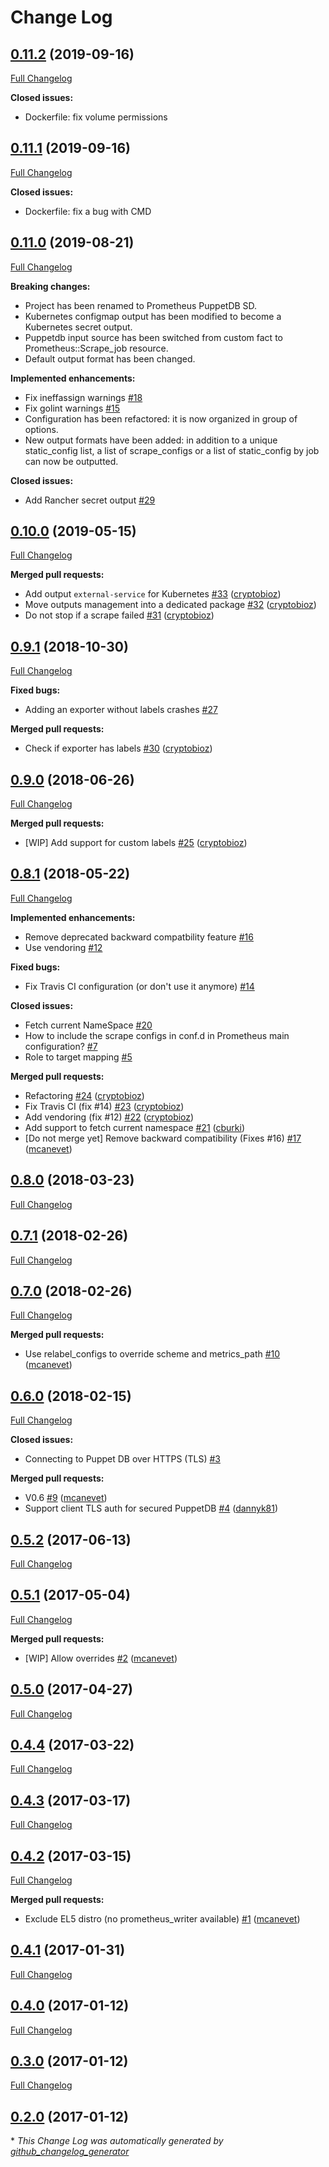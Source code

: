 # Change Log

## [0.11.2](https://github.com/camptocamp/prometheus-puppetdb/tree/0.11.2) (2019-09-16)
[Full Changelog](https://github.com/camptocamp/prometheus-puppetdb/compare/0.11.1...0.11.2)

**Closed issues:**

- Dockerfile: fix volume permissions

## [0.11.1](https://github.com/camptocamp/prometheus-puppetdb/tree/0.11.1) (2019-09-16)
[Full Changelog](https://github.com/camptocamp/prometheus-puppetdb/compare/0.11.0...0.11.1)

**Closed issues:**

- Dockerfile: fix a bug with CMD

## [0.11.0](https://github.com/camptocamp/prometheus-puppetdb/tree/0.11.0) (2019-08-21)
[Full Changelog](https://github.com/camptocamp/prometheus-puppetdb/compare/0.10.0...0.11.0)

**Breaking changes:**
- Project has been renamed to Prometheus PuppetDB SD.
- Kubernetes configmap output has been modified to become a Kubernetes secret output.
- Puppetdb input source has been switched from custom fact to Prometheus::Scrape_job resource.
- Default output format has been changed.

**Implemented enhancements:**

- Fix ineffassign warnings [\#18](https://github.com/camptocamp/prometheus-puppetdb/issues/18)
- Fix golint warnings [\#15](https://github.com/camptocamp/prometheus-puppetdb/issues/15)
- Configuration has been refactored: it is now organized in group of options.
- New output formats have been added: in addition to a unique static_config list, a list of scrape_configs or a list of static_config by job can now be outputted.

**Closed issues:**

- Add Rancher secret output [\#29](https://github.com/camptocamp/prometheus-puppetdb/issues/29)

## [0.10.0](https://github.com/camptocamp/prometheus-puppetdb/tree/0.10.0) (2019-05-15)
[Full Changelog](https://github.com/camptocamp/prometheus-puppetdb/compare/0.9.1...0.10.0)

**Merged pull requests:**

- Add output `external-service` for Kubernetes [\#33](https://github.com/camptocamp/prometheus-puppetdb/pull/33) ([cryptobioz](https://github.com/cryptobioz))
- Move outputs management into a dedicated package [\#32](https://github.com/camptocamp/prometheus-puppetdb/pull/32) ([cryptobioz](https://github.com/cryptobioz))
- Do not stop if a scrape failed [\#31](https://github.com/camptocamp/prometheus-puppetdb/pull/31) ([cryptobioz](https://github.com/cryptobioz))

## [0.9.1](https://github.com/camptocamp/prometheus-puppetdb/tree/0.9.1) (2018-10-30)
[Full Changelog](https://github.com/camptocamp/prometheus-puppetdb/compare/0.9.0...0.9.1)

**Fixed bugs:**

- Adding an exporter without labels crashes [\#27](https://github.com/camptocamp/prometheus-puppetdb/issues/27)

**Merged pull requests:**

- Check if exporter has labels [\#30](https://github.com/camptocamp/prometheus-puppetdb/pull/30) ([cryptobioz](https://github.com/cryptobioz))

## [0.9.0](https://github.com/camptocamp/prometheus-puppetdb/tree/0.9.0) (2018-06-26)
[Full Changelog](https://github.com/camptocamp/prometheus-puppetdb/compare/0.8.1...0.9.0)

**Merged pull requests:**

- \[WIP\] Add support for custom labels [\#25](https://github.com/camptocamp/prometheus-puppetdb/pull/25) ([cryptobioz](https://github.com/cryptobioz))

## [0.8.1](https://github.com/camptocamp/prometheus-puppetdb/tree/0.8.1) (2018-05-22)
[Full Changelog](https://github.com/camptocamp/prometheus-puppetdb/compare/0.8.0...0.8.1)

**Implemented enhancements:**

- Remove deprecated backward compatbility feature [\#16](https://github.com/camptocamp/prometheus-puppetdb/issues/16)
- Use vendoring [\#12](https://github.com/camptocamp/prometheus-puppetdb/issues/12)

**Fixed bugs:**

- Fix Travis CI configuration \(or don't use it anymore\) [\#14](https://github.com/camptocamp/prometheus-puppetdb/issues/14)

**Closed issues:**

- Fetch current NameSpace [\#20](https://github.com/camptocamp/prometheus-puppetdb/issues/20)
- How to include the scrape configs in conf.d in Prometheus main configuration? [\#7](https://github.com/camptocamp/prometheus-puppetdb/issues/7)
- Role to target mapping [\#5](https://github.com/camptocamp/prometheus-puppetdb/issues/5)

**Merged pull requests:**

- Refactoring [\#24](https://github.com/camptocamp/prometheus-puppetdb/pull/24) ([cryptobioz](https://github.com/cryptobioz))
- Fix Travis CI \(fix \#14\) [\#23](https://github.com/camptocamp/prometheus-puppetdb/pull/23) ([cryptobioz](https://github.com/cryptobioz))
- Add vendoring \(fix \#12\) [\#22](https://github.com/camptocamp/prometheus-puppetdb/pull/22) ([cryptobioz](https://github.com/cryptobioz))
- Add support to fetch current namespace [\#21](https://github.com/camptocamp/prometheus-puppetdb/pull/21) ([cburki](https://github.com/cburki))
- \[Do not merge yet\] Remove backward compatibility \(Fixes \#16\) [\#17](https://github.com/camptocamp/prometheus-puppetdb/pull/17) ([mcanevet](https://github.com/mcanevet))

## [0.8.0](https://github.com/camptocamp/prometheus-puppetdb/tree/0.8.0) (2018-03-23)
[Full Changelog](https://github.com/camptocamp/prometheus-puppetdb/compare/0.7.1...0.8.0)

## [0.7.1](https://github.com/camptocamp/prometheus-puppetdb/tree/0.7.1) (2018-02-26)
[Full Changelog](https://github.com/camptocamp/prometheus-puppetdb/compare/0.7.0...0.7.1)

## [0.7.0](https://github.com/camptocamp/prometheus-puppetdb/tree/0.7.0) (2018-02-26)
[Full Changelog](https://github.com/camptocamp/prometheus-puppetdb/compare/0.6.0...0.7.0)

**Merged pull requests:**

- Use relabel\_configs to override scheme and metrics\_path [\#10](https://github.com/camptocamp/prometheus-puppetdb/pull/10) ([mcanevet](https://github.com/mcanevet))

## [0.6.0](https://github.com/camptocamp/prometheus-puppetdb/tree/0.6.0) (2018-02-15)
[Full Changelog](https://github.com/camptocamp/prometheus-puppetdb/compare/0.5.2...0.6.0)

**Closed issues:**

- Connecting to Puppet DB over HTTPS \(TLS\) [\#3](https://github.com/camptocamp/prometheus-puppetdb/issues/3)

**Merged pull requests:**

- V0.6 [\#9](https://github.com/camptocamp/prometheus-puppetdb/pull/9) ([mcanevet](https://github.com/mcanevet))
- Support client TLS auth for secured PuppetDB [\#4](https://github.com/camptocamp/prometheus-puppetdb/pull/4) ([dannyk81](https://github.com/dannyk81))

## [0.5.2](https://github.com/camptocamp/prometheus-puppetdb/tree/0.5.2) (2017-06-13)
[Full Changelog](https://github.com/camptocamp/prometheus-puppetdb/compare/0.5.1...0.5.2)

## [0.5.1](https://github.com/camptocamp/prometheus-puppetdb/tree/0.5.1) (2017-05-04)
[Full Changelog](https://github.com/camptocamp/prometheus-puppetdb/compare/0.5.0...0.5.1)

**Merged pull requests:**

- \[WIP\] Allow overrides [\#2](https://github.com/camptocamp/prometheus-puppetdb/pull/2) ([mcanevet](https://github.com/mcanevet))

## [0.5.0](https://github.com/camptocamp/prometheus-puppetdb/tree/0.5.0) (2017-04-27)
[Full Changelog](https://github.com/camptocamp/prometheus-puppetdb/compare/0.4.4...0.5.0)

## [0.4.4](https://github.com/camptocamp/prometheus-puppetdb/tree/0.4.4) (2017-03-22)
[Full Changelog](https://github.com/camptocamp/prometheus-puppetdb/compare/0.4.3...0.4.4)

## [0.4.3](https://github.com/camptocamp/prometheus-puppetdb/tree/0.4.3) (2017-03-17)
[Full Changelog](https://github.com/camptocamp/prometheus-puppetdb/compare/0.4.2...0.4.3)

## [0.4.2](https://github.com/camptocamp/prometheus-puppetdb/tree/0.4.2) (2017-03-15)
[Full Changelog](https://github.com/camptocamp/prometheus-puppetdb/compare/0.4.1...0.4.2)

**Merged pull requests:**

- Exclude EL5 distro \(no prometheus\_writer available\) [\#1](https://github.com/camptocamp/prometheus-puppetdb/pull/1) ([mcanevet](https://github.com/mcanevet))

## [0.4.1](https://github.com/camptocamp/prometheus-puppetdb/tree/0.4.1) (2017-01-31)
[Full Changelog](https://github.com/camptocamp/prometheus-puppetdb/compare/0.4.0...0.4.1)

## [0.4.0](https://github.com/camptocamp/prometheus-puppetdb/tree/0.4.0) (2017-01-12)
[Full Changelog](https://github.com/camptocamp/prometheus-puppetdb/compare/0.3.0...0.4.0)

## [0.3.0](https://github.com/camptocamp/prometheus-puppetdb/tree/0.3.0) (2017-01-12)
[Full Changelog](https://github.com/camptocamp/prometheus-puppetdb/compare/0.2.0...0.3.0)

## [0.2.0](https://github.com/camptocamp/prometheus-puppetdb/tree/0.2.0) (2017-01-12)


\* *This Change Log was automatically generated by [github_changelog_generator](https://github.com/skywinder/Github-Changelog-Generator)*
